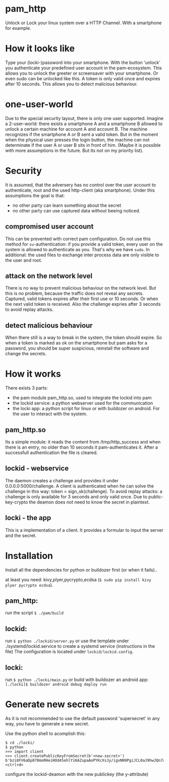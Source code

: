 # pam_http
Unlock or Lock your linux system over a HTTP Channel. With a smartphone for example.

# How it looks like
Type your (locki-)password into your smartphone. With the button 'unlock' you authenticate your predefined user account in the pam-ecosystem. 
This allows you to unlock the greeter or screensaver with your smartphone. Or even sudo can be unlocked like this.
A token is only valid once and expires after 10 seconds. This allows you to detect malicious behaviour.

# one-user-world
Due to the special security layout, there is only one user supported. Imagine a 2-user-world: there exists a smartphone A and a smartphone B allowed to unlock a certain machine for account A and account B.
The machine recognizes if the smartphone A or B sent a valid token. But in the moment when the physical user presses the login button, the machine can not determinate if the user A or user B sits in front of him.
(Maybe it is possible with more assumptions in the future.
But its not on my priority list).

# Security
It is assumed, that the adversery has no control over the user account to authenticate, root and the used http-client (aka smartphone).
Under this assumptions the goal is that:
 * no other party can learn something about the secret
 * no other party can use captured data without beeing noticed.

## compromised user account
This can be prevented with correct pam configuration. Do not use this method for `su`-authentication:
if you provide a valid token, every user on the system is allowed to authenticate as you.
That's why we have `sudo`.
In additional: the used files to exchange inter process data are only visible to the user and root.

## attack on the network level
There is no way to prevent malicious behaviour on the network level.
But this is no problem, because the traffic does not reveal any secrets.
Captured, valid tokens expires after their first use or 10 seconds.
Or when the next valid token is received.
Also the challenge expries after 3 seconds to avoid replay attacks.

## detect malicious behaviour
When there still is a way to break in the system, the token should expire. 
So when a token is marked as ok on the smartphone but pam asks for a password, you should be super suspicious,
reinstall the software and change the secrets.

# How it works
There exists 3 parts:
 * the pam module pam_http.so, used to integrate the lockid into pam
 * the lockid service: a python webserver used for the communication
 * the locki app: a python script for linux or with buildozer on android. For the user to interact with the system.

## pam_http.so
Its a simple module: it reads the content from /tmp/http_success and when there is an entry, no older than 10 seconds it pam-authenticates it.
After a successfull authentication the file is cleared.

## lockid - webservice
The daemon creates a challenge and provides it under 0.0.0.0:5000/challenge. A client is authenticated when he can solve the challenge in this way:
token = sign_sk(challenge). To avoid replay attacks: a challenge is only available for 3 seconds and only valid once.
Due to public-key-crypto the deamon does not need to know the secret in plaintext. 

## locki - the app
This is a implementation of a client. It provides a formular to input the server and the secret.

# Installation 
Install all the dependencies for python or buildozer first (or when it fails)..

at least you need: kivy,plyer,pycrypto,ecdsa (`$ sudo pip install kivy plyer pycrypto ecdsa`).

## pam_http:
run the script `$ ./pam/build`

## lockid:
run `$ python ./lockid/server.py`
or use the template under ./systemd/lockid.service to create a systemd service (instructions in the file)
The configuration is located under `lockid/lockid.config`.

## locki:
run `$ python ./locki/main.py`
or build with buildozer an android app: `[./locki]$ buildozer android debug deploy run`

# Generate new secrets
As it is not recommended to use the default password 'supersecret' in any way, you have to generate a new secret. 

Use the python shell to acomplish this:

```
$ cd ./locki/
$ python
>>> import client
>>> client.createPublicKeyFromSecret(b'<new-secret>')
b'bzi8FV6aDp870moRHeiHOd45ehlYiKAZupaAoPYKcXsJy/igvNN9PgiJCL0aJ9hwJQn7aLMenGNUOg0Fw2lSwQ=='
<ctrl+d>
```

configure the lockid-deamon with the new publickey (the y-attribute)


